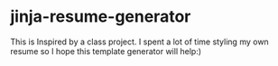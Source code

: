 # jinja-resume-generator
This is Inspired by a class project. I spent a lot of time styling my own resume so I hope this template generator will help:)

